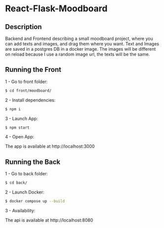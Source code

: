 # React-Flask-Moodboard

## Description

Backend and Frontend describing a small moodboard project, where you can add texts and images, and drag them where you want.
Text and Images are saved in a postgres DB in a docker image.
The images will be different on reload because I use a random image url, the texts will be the same.

## Running the Front

1 - Go to front folder:

```bash
$ cd front/moodboard/
```

2 - Install dependencies:

```bash
$ npm i
```

3 - Launch App:

```bash
$ npm start
```

4 - Open App:

The app is available at http://localhost:3000

## Running the Back

1 - Go to back folder:

```bash
$ cd back/
```

2 - Launch Docker:

```bash
$ docker compose up --build
```

3 - Availability:

The api is available at http://localhost:8080

